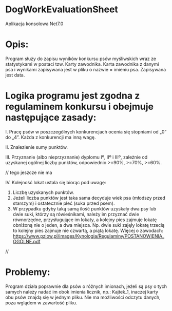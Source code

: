 # DogWorkEvaluationSheet
Aplikacja konsolowa
Net7.0

# Opis: 
Program służy do zapisu wyników konkursu psów myśliwskich wraz ze statystykami w postaci tzw. Karty zawodnika.
Karta zawodnika z danymi psa i wynikami zapisywana jest w pliku o nazwie = imieniu psa. Zapisywana jest data.


# Logika programu jest zgodna z regulaminem konkursu i obejmuje następujące zasady:

I. Pracę psów w poszczególnych konkurencjach ocenia się stopniami od „0” do „4”. Każda z konkurencji ma inną wagę.

II. Znalezienie sumy punktów.

III. Przyznanie (albo nieprzyznanie) dyplomu Iº, IIº i IIIº, zależnie od uzyskanej ogólnej liczby punktów, odpowiednio >=90%, >=70%, >=60%.

//
tego jeszcze nie ma

IV. Kolejność lokat ustala się biorąc pod uwagę:
1. Liczbę uzyskanych punktów.
2. Jeżeli liczba punktów jest taka sama decyduje wiek psa (młodszy przed starszym) i ostatecznie płeć (suka przed psem).
3. W przypadku gdyby taką samą ilość punktów uzyskały dwa psy lub dwie suki, którzy są rówieśnikami, należy im przyznać dwie równorzędne, przysługujące im
lokaty, a kolejny pies zajmuje lokatę obniżoną nie o jeden, a dwa miejsca. Np. dwie suki zajęły lokatę trzecią to kolejny pies zajmuje nie czwartą, a piątą lokatę.
Więcej o zawodach: https://www.pzlow.pl/images/Kynologia/Regulaminy/POSTANOWIENIA_OGÓLNE.pdf

//

# Problemy:
Program działa poprawnie dla psów o różnych imionach, jeżeli są psy o tych samych należy nadać im obok imienia licznik, np.: Kajtek_1, inaczej karty obu psów znajdą się w jednym pliku.
Nie ma możliwości odczytu danych, poza wglądem w zawartość pliku.
